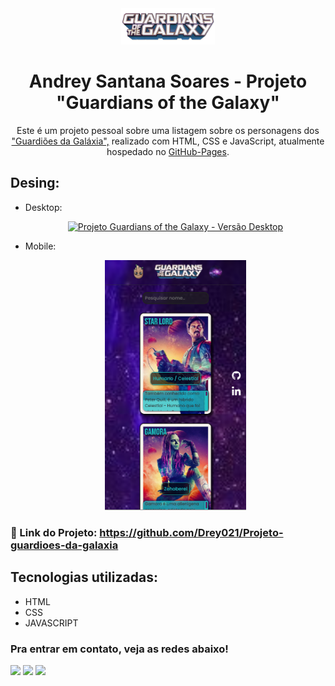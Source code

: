 <div align="center">
  <img alt="Logo" src="src/imagens/logo-guardians.png" width="150" />
</div>
<h1 align="center">
  Andrey Santana Soares - Projeto "Guardians of the Galaxy"
</h1>
<p align="center">
  Este é um projeto pessoal sobre uma listagem sobre os personagens dos <a href="https://drey021.github.io/Projeto-guardioes-da-galaxia/" target="_blank">"Guardiões da Galáxia",</a> realizado com HTML, CSS e JavaScript, atualmente hospedado no <a href="https://github.com/Drey021/Projeto-guardioes-da-galaxia">GitHub-Pages</a>.
</p>

## Desing: 
* Desktop:
[<p align="center"><img height="400em" src="./src/design/desktop-design.PNG" alt="Projeto Guardians of the Galaxy - Versão Desktop">](https://drey021.github.io/Projeto-guardioes-da-galaxia/)<p>

* Mobile:
[<p align="center"><img height="400em" src="./src/design/mobile-design.PNG" alt="Projeto Guardians of the Galaxy - Versão Mobile">](https://drey021.github.io/Projeto-guardioes-da-galaxia/)<p>

### 🔗 Link do Projeto: <a href="https://github.com/Drey021/Projeto-guardioes-da-galaxia" target="_blank">https://github.com/Drey021/Projeto-guardioes-da-galaxia</a>

## Tecnologias utilizadas:

 * HTML
 * CSS
 * JAVASCRIPT

 ### Pra entrar em contato, veja as redes abaixo!
 
<div> 
  <a href="https://instagram.com/drey_soares_" target="_blank"><img src="https://img.shields.io/badge/-Instagram-%23E4405F?style=for-the-badge&logo=instagram&logoColor=white" target="_blank"></a>
  <a href = "https://aandrey.soares@gmail.com"><img src="https://img.shields.io/badge/-Gmail-%23333?style=for-the-badge&logo=gmail&logoColor=white" target="_blank"></a>
  <a href="https://www.linkedin.com/in/andreyssoares/" target="_blank"><img src="https://img.shields.io/badge/-LinkedIn-%230077B5?style=for-the-badge&logo=linkedin&logoColor=white" target="_blank"></a> 
</div>

